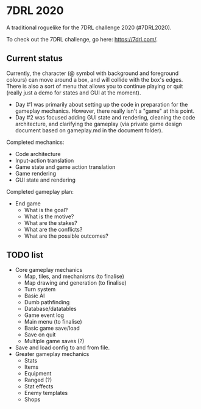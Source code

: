 # 7DRL 2020
A traditional roguelike for the 7DRL challenge 2020 (#7DRL2020).

To check out the 7DRL challenge, go here: <https://7drl.com/>.

## Current status
Currently, the character (@ symbol with background and foreground colours) can move around a box, and will collide with the box's edges. There is also a sort of menu that allows you to continue playing or quit (really just a demo for states and GUI at the moment).

- Day #1 was primarily about setting up the code in preparation for the gameplay mechanics. However, there really isn't a "game" at this point.
- Day #2 was focused adding GUI state and rendering, cleaning the code architecture, and clarifying the gameplay (via private game design document based on gameplay.md in the document folder).

Completed mechanics:
- Code architecture
- Input-action translation
- Game state and game action translation
- Game rendering
- GUI state and rendering

Completed gameplay plan:
- End game
	- What is the goal?
	- What is the motive?
	- What are the stakes?
	- What are the conflicts?
	- What are the possible outcomes?

## TODO list
- Core gameplay mechanics
	- Map, tiles, and mechanisms (to finalise)
	- Map drawing and generation (to finalise)
	- Turn system
	- Basic AI
	- Dumb pathfinding
	- Database/datatables
	- Game event log
	- Main menu (to finalise)
	- Basic game save/load
	- Save on quit
	- Multiple game saves (?)
- Save and load config to and from file.
- Greater gameplay mechanics
	- Stats
	- Items
	- Equipment
	- Ranged (?)
	- Stat effects
	- Enemy templates
	- Shops
